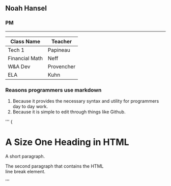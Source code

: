 ## Noah Hansel
### PM
---
| Class Name | Teacher |
| ----------- | ----------- |
| Tech 1 | Papineau |
| Financial Math | Neff |
| W&A Dev | Provencher
| ELA | Kuhn|

### Reasons programmers use markdown
1. Because it provides the necessary syntax and utility for programmers day to day work.
2. Because it is simple to edit through things like Github.

''' { <!DOCTYPE html>
<html lang="en">
  <head>
    <meta charset="UTF-8">
    <meta name="viewport" content="width=device-width, initial-scale=1.0">
    <title>Title of web page</title>
  </head>
  <body>
    <h1>A Size One Heading in HTML</h1>
    <p>A short paragraph.</p>
    <p>The second paragraph that contains the HTML <br> line break element.
    </p> 
  </body> 
</html> 
'''
